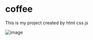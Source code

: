 # coffee
This is my project created by html css js

![image](https://user-images.githubusercontent.com/99043156/183983450-1599194a-78d6-435d-87ef-8066b8c52902.png)
